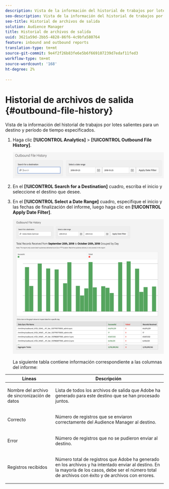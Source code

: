 ```yaml
---
description: Vista de la información del historial de trabajos por lotes salientes para un destino y período de tiempo especificados.
seo-description: Vista de la información del historial de trabajos por lotes salientes para un destino y período de tiempo especificados.
seo-title: Historial de archivos de salida
solution: Audience Manager
title: Historial de archivos de salida
uuid: 3621a59d-2bb5-4828-86f6-4c9bfa580764
feature: inbound and outbound reports
translation-type: tm+mt
source-git-commit: 9e4f2f26b83fe6e5b6f669107239d7edaf11fed3
workflow-type: tm+mt
source-wordcount: '168'
ht-degree: 2%

---
```



# Historial de archivos de salida {#outbound-file-history}

Vista de la información del historial de trabajos por lotes salientes para un destino y período de tiempo especificados.

<!-- 

t_reports_outbound_history.xml

 -->

1. Haga clic **[!UICONTROL Analytics]** > **[!UICONTROL Outbound File History]**.

   ![Resultado del paso](assets/outbound_history.png)

1. En el **[!UICONTROL Search for a Destination]** cuadro, escriba el inicio y seleccione el destino que desee.
1. En el **[!UICONTROL Select a Date Range]** cuadro, especifique el inicio y las fechas de finalización del informe, luego haga clic en **[!UICONTROL Apply Date Filter]**.

   ![Resultado del paso](assets/outbound_history_stats.png)

   La siguiente tabla contiene información correspondiente a las columnas del informe:

<table id="table_93076D46AC50411395E72B9B987E99BE"> 
 <thead> 
  <tr> 
   <th colname="col1" class="entry"> Líneas </th> 
   <th colname="col2" class="entry"> Descripción </th> 
  </tr> 
 </thead>
 <tbody> 
  <tr> 
   <td colname="col1"> Nombre del archivo de sincronización de datos </td> 
   <td colname="col2"> <p>Lista de todos los archivos de salida que <span class="keyword"> Adobe</span> ha generado para este destino que se han procesado juntos. </p> </td> 
  </tr> 
  <tr> 
   <td colname="col1"> Correcto </td> 
   <td colname="col2"> <p>Número de registros que se enviaron correctamente del <span class="keyword"> Audience Manager</span> al destino. </p> </td> 
  </tr> 
  <tr> 
   <td colname="col1"> Error </td> 
   <td colname="col2"> <p>Número de registros que no se pudieron enviar al destino. </p> </td> 
  </tr> 
  <tr> 
   <td colname="col1"> Registros recibidos </td> 
   <td colname="col2"> <p>Número total de registros que <span class="keyword"> Adobe</span> ha generado en los archivos y ha intentado enviar al destino. En la mayoría de los casos, debe ser el número total de archivos con éxito y de archivos con errores. </p> </td> 
  </tr> 
 </tbody> 
</table>
